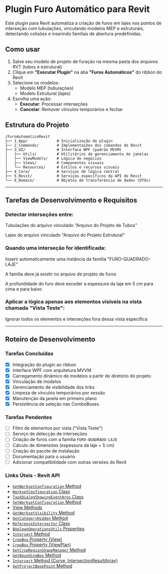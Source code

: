 # Plugin Furo Automático para Revit

Este plugin para Revit automatiza a criação de furos em lajes nos pontos de interseção com tubulações, vinculando modelos MEP e estruturais, detectando colisões e inserindo famílias de abertura predefinidas.

## Como usar
1. Salve seu modelo de projeto de furação na mesma pasta dos arquivos RVT (tubos e estrutural)
2. Clique em **"Executar Plugin"** na aba **"Furos Automáticos"** do ribbon do Revit
3. Selecione os modelos:
   - Modelo MEP (tubulações)
   - Modelo Estrutural (lajes)
4. Escolha uma ação:
   - **Executar**: Processar interseções
   - **Cancelar**: Remover vínculos temporários e fechar

## Estrutura do Projeto
```
/FuroAutomaticoRevit
├── 1_App/             # Inicialização do plugin
├── 2_Commands/        # Implementações dos comandos do Revit
├── 3_UI/              # Interface WPF (padrão MVVM)
│   ├── Utils/         # Utilitários de gerenciamento de janelas
│   ├── ViewModels/    # Lógica de negócios
│   ├── Views/         # Componentes visuais
│   └── Resources/     # Estilos e recursos visuais
├── 4_Core/            # Serviços de lógica central
├── 5_Revit/           # Serviços específicos da API do Revit
└── 6_Domain/          # Objetos de transferência de dados (DTOs)
```

---

## Tarefas de Desenvolvimento e Requisitos

### Detectar interseções entre:

Tubulações do arquivo vinculado "Arquivo do Projeto de Tubos"

Lajes do arquivo vinculado "Arquivo do Projeto Estrutural"

### Quando uma interseção for identificada:

Inserir automaticamente uma instância da família "FURO-QUADRADO-LAJE"

A família deve já existir no arquivo de projeto de furos

A profundidade do furo deve exceder a espessura da laje em 5 cm para cima e para baixo

### Aplicar a lógica apenas aos elementos visíveis na vista chamada "Vista Teste":

Ignorar todos os elementos e interseções fora dessa vista específica

---

## Roteiro de Desenvolvimento

### Tarefas Concluídas 
- [x] Integração do plugin ao ribbon
- [x] Interface WPF com arquitetura MVVM
- [x] Carregamento dinâmico de modelos a partir do diretório do projeto
- [x] Vinculação de modelos
- [x] Gerenciamento de visibilidade dos links
- [x] Limpeza de vínculos temporários por sessão
- [x] Manutenção da janela em primeiro plano
- [x] Persistência de seleção nas ComboBoxes

### Tarefas Pendentes 
- [ ] Filtro de elementos por vista ("Vista Teste")
- [ ] Serviço de detecção de interseções
- [ ] Criação de furos com a família `FURO-QUADRADO-LAJE`
- [ ] Cálculo de dimensões (espessura da laje + 5 cm)
- [ ] Criação do pacote de instalação
- [ ] Documentação para o usuário
- [ ] Adicionar compatibilidade com outras versões do Revit

### Links Úteis - Revit API
- [`GetWorksetConfiguration` Method](https://www.revitapidocs.com/2023/eefef6f4-0892-4bb5-8840-5e99aebc65c9.htm)
- [`WorksetConfiguration` Class](https://www.revitapidocs.com/2023/eefef6f4-0892-4bb5-8840-5e99aebc65c9.htm)
- [`TaskDialogShowingEventArgs` Class](https://www.revitapidocs.com/2023/96cc0900-708b-5a2c-8d07-b2596ec20700.htm)
- [`SetWorksetConfiguration` Method](https://www.revitapidocs.com/2023/8e0fe0c5-3dd9-806b-6e0d-d42f8d498be2.htm)
- [View Methods](https://www.revitapidocs.com/2023/2d37a7c0-7734-3b5b-9f80-c18d38e82ea8.htm)
- [`GetWorksetVisibility` Method](https://www.revitapidocs.com/2023/1c37557b-9bd4-12e2-dffb-c3a25cf9a375.htm)
- [`GetCategoryHidden` Method](https://www.revitapidocs.com/2023/52ce4cea-6f27-9e85-f82a-115e308eebfc.htm)
- [`ReferenceIntersector` Class](https://www.revitapidocs.com/2023/36f82b40-1065-2305-e260-18fc618e756f.htm)
- [`BooleanOperationsUtils` Properties](https://www.revitapidocs.com/2023/89cb7975-cc76-65ba-b996-bcb78d12161a.htm)
- [`Intersect` Method](https://www.revitapidocs.com/2023/570fb842-cac3-83f5-1ab9-621e55186ead.htm)
- [`CropBox` Property (View)](https://www.revitapidocs.com/2023/d6246051-ecfb-7388-0429-6ed65de72638.htm)
- [`CropBox` Property (ViewPlan)](https://www.revitapidocs.com/2023/fc35a86f-e7de-599b-f262-77ce06b3d3ff.htm)
- [`GetCropRegionShapeManager` Method](https://www.revitapidocs.com/2023/e2f53728-9b72-227a-f585-9dccf6d79d9f.htm)
- [`GetBoundingBox` Method](https://www.revitapidocs.com/2022/32e76eb1-e305-ead5-0b3b-9eb15891c957.htm?section=seeAlsoToggle)
- [`Intersect` Method (Curve, IntersectionResultArray)](https://www.revitapidocs.com/2023/570fb842-cac3-83f5-1ab9-621e55186ead.htm)
- [`GetProjectBasePoint` Method](https://www.revitapidocs.com/2022/fa70b69b-0339-15d9-7549-fafdb442f756.htm)

